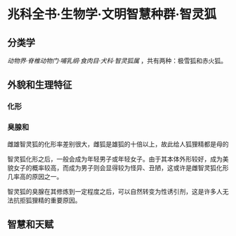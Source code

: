 # 兆科全书·生物学·文明智慧种群·智灵狐

## 分类学

*动物界·脊椎动物门·哺乳纲·食肉目·犬科·智灵狐属* ，共有两种：极雪狐和赤火狐。




## 外貌和生理特征

### 化形



### 臭腺和

雌雄智灵狐的化形率差别很大，雌狐是雄狐的十倍以上，故此给人狐狸精都是母的

智灵狐化形之后，一般会成为年轻男子或年轻女子。由于其本体外形较好，成为美貌女子的概率较高，而成为男子则会显得较为怪异、丑陋，这或许是雌智灵狐化形几率高的原因之一。

智灵狐的臭腺在其修炼到一定程度之后，可以自然转变为性诱引剂，这是许多人无法抗拒狐狸精的重要原因。



## 智慧和天赋